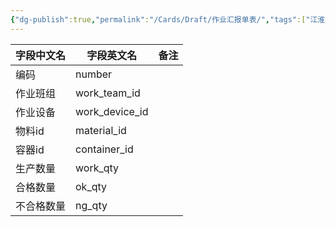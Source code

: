 ```yaml
---
{"dg-publish":true,"permalink":"/Cards/Draft/作业汇报单表/","tags":["江淮毅昌/蝶创I-MES/MES"]}
---
```



| **字段中文名** | **字段英文名**      | **备注** |
| --------- | -------------- | ------ |
| 编码        | number         |        |
| 作业班组      | work_team_id   |        |
| 作业设备      | work_device_id |        |
| 物料id      | material_id    |        |
| 容器id      | container_id   |        |
| 生产数量      | work_qty       |        |
| 合格数量      | ok_qty         |        |
| 不合格数量     | ng_qty         |        |
